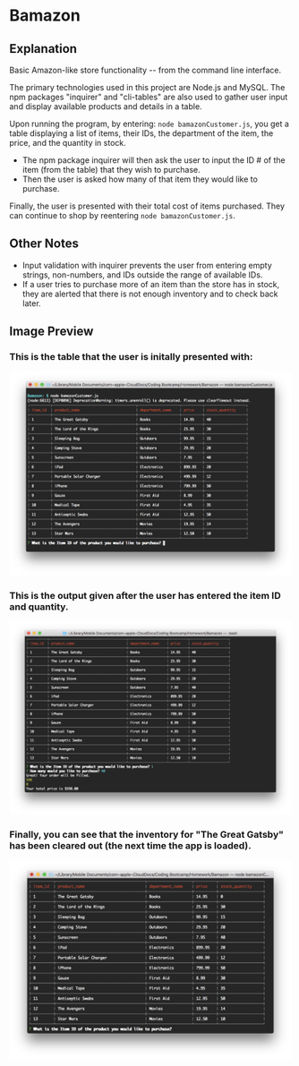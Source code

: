 # Bamazon

## Explanation
Basic Amazon-like store functionality -- from the command line interface.

The primary technologies used in this project are Node.js and MySQL. The npm packages "inquirer" and "cli-tables" are also used to gather user input and display available products and details in a table.

Upon running the program, by entering: `node bamazonCustomer.js`, you get a table displaying a list of items, their IDs, the department of the item, the price, and the quantity in stock.

* The npm package inquirer will then ask the user to input the ID # of the item (from the table) that they wish to purchase.
* Then the user is asked how many of that item they would like to purchase.

Finally, the user is presented with their total cost of items purchased. They can continue to shop by reentering `node bamazonCustomer.js`.

## Other Notes
* Input validation with inquirer prevents the user from entering empty strings, non-numbers, and IDs outside the range of available IDs.
* If a user tries to purchase more of an item than the store has in stock, they are alerted that there is not enough inventory and to check back later.

## Image Preview

### This is the table that the user is initally presented with:

![Image of Product Table](/images/preview-1.png)

### This is the output given after the user has entered the item ID and quantity.

![Image of User Input and Output](/images/preview-2.png)

### Finally, you can see that the inventory for "The Great Gatsby" has been cleared out (the next time the app is loaded).

![Image of Inventory Change](/images/preview-3.png)
